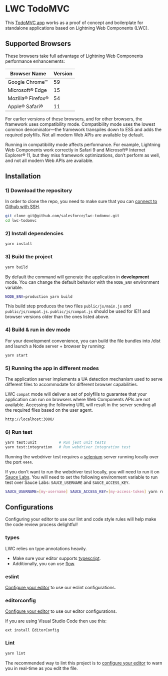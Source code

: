 # LWC TodoMVC

This [TodoMVC app](http://todomvc.com/) works as a proof of concept and boilerplate for standalone applications based on Lightning Web Components (LWC).

## Supported Browsers

These browsers take full advantage of Lightning Web Components performance enhancements:

| Browser Name | Version |
 --- | --- |
| Google Chrome™ | 59 |
| Microsoft® Edge | 15 |
| Mozilla® Firefox® | 54 |
| Apple® Safari® | 11 |

For earlier versions of these browsers, and for other browsers, the framework uses compatibility mode. Compatibility mode uses the lowest common denominator—the framework transpiles down to ES5 and adds the required polyfills. Not all modern Web APIs are available by default.

Running in compatibility mode affects performance. For example, Lightning Web Components work correctly in Safari 9 and Microsoft® Internet Explorer® 11, but they miss framework optimizations, don’t perform as well, and not all modern Web APIs are available.

## Installation

### 1) Download the repository

In order to clone the repo, you need to make sure that you can [connect to Github with SSH](https://help.github.com/enterprise/2.8/user/articles/connecting-to-github-with-ssh/).

```bash
git clone git@github.com/salesforce/lwc-todomvc.git
cd lwc-todomvc
```

### 2) Install dependencies

```bash
yarn install
```

### 3) Build the project

```bash
yarn build
```

By default the command will generate the application in **development** mode. You can change the default behavior with the `NODE_ENV` environment variable.

```bash
NODE_ENV=production yarn build
```

This build step produces the two files `public/js/main.js` and `public/js/compat.js`. `public/js/compat.js` should be used for IE11 and browser versions older than the ones listed above.

### 4) Build & run in dev mode

For your development convenience, you can build the file bundles into /dist and launch a Node server + browser by running:

```bash
yarn start
```

### 5) Running the app in different modes

The application server implements a UA detection mechanism used to serve different files to accommodate for different browser capabilities.

LWC `compat` mode will deliver a set of polyfills to guarantee that your application can run on browsers where Web Components APIs
are not available. Accessing the following URL will result in the server sending all the required files based on the user agent.

```bash
http://localhost:3000/
```

### 6) Run test

```bash
yarn test:unit          # Run jest unit tests
yarn test:integration   # Run webdriver integration test
```

Running the webdriver test requires a [selenium](http://www.seleniumhq.org/) server running locally over the port `4444`.

If you don't want to run the webdriver test locally, you will need to run it on [Sauce Labs](https://saucelabs.com). You will need to set the following environment variable to run test over Sauce Labs: `SAUCE_USERNAME` and `SAUCE_ACCESS_KEY`.

```bash
SAUCE_USERNAME=[my-username] SAUCE_ACCESS_KEY=[my-access-token] yarn run test:integration
```

## Configurations

Configuring your editor to use our lint and code style rules will help make the
code review process delightful!

### types

LWC relies on type annotations heavily.

* Make sure your editor supports [typescript](https://www.typescriptlang.org/).
* Additionally, you can use [flow](https://flowtype.org/).

### eslint

[Configure your editor][eslint-integrations] to use our eslint configurations.

### editorconfig

[Configure your editor][editorconfig-plugins] to use our editor configurations.

If you are using Visual Studio Code then use this:

```
ext install EditorConfig
```

### Lint

```bash
yarn lint
```

The recommended way to lint this project is to [configure your
editor][eslint-integrations] to warn you in real-time as you edit the file.

[eslint-integrations]: http://eslint.org/docs/user-guide/integrations
[editorconfig-plugins]: http://editorconfig.org/#download
